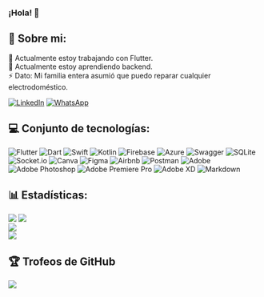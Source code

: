 ### ¡Hola! 👋

## 💫 Sobre mi:
🔭 Actualmente estoy trabajando con Flutter.<br>🌱 Actualmente estoy aprendiendo backend.<br>⚡ Dato: Mi familia entera asumió que puedo reparar cualquier electrodoméstico.

[![LinkedIn](https://img.shields.io/badge/Aldahir%20Fernando-%230077B5.svg?logo=linkedin&logoColor=white)](https://linkedin.com/in/aldahirfernandodev) [![WhatsApp](https://img.shields.io/badge/WhatsApp-%32cd32.svg?logo=whatsapp&logoColor=white)](https://wa.me/12606579475) 

## 💻 Conjunto de tecnologías:
![Flutter](https://img.shields.io/badge/flutter-%230175C2.svg?style=for-the-badge&logo=flutter&logoColor=white) ![Dart](https://img.shields.io/badge/dart-%230175C2.svg?style=for-the-badge&logo=dart&logoColor=white) ![Swift](https://img.shields.io/badge/swift-F54A2A?style=for-the-badge&logo=swift&logoColor=white) ![Kotlin](https://img.shields.io/badge/kotlin-%237F52FF.svg?style=for-the-badge&logo=kotlin&logoColor=white) ![Firebase](https://img.shields.io/badge/firebase-%23039BE5.svg?style=for-the-badge&logo=firebase) ![Azure](https://img.shields.io/badge/azure-%230072C6.svg?style=for-the-badge&logo=microsoftazure&logoColor=white) ![Swagger](https://img.shields.io/badge/-Swagger-%23Clojure?style=for-the-badge&logo=swagger&logoColor=white) ![SQLite](https://img.shields.io/badge/sqlite-%2307405e.svg?style=for-the-badge&logo=sqlite&logoColor=white) ![Socket.io](https://img.shields.io/badge/Socket-black?style=for-the-badge&logo=socket.io&badgeColor=010101) ![Canva](https://img.shields.io/badge/canva-%23F24E1E.svg?style=for-the-badge&logo=canva&logoColor=white) ![Figma](https://img.shields.io/badge/figma-%23F24E1E.svg?style=for-the-badge&logo=figma&logoColor=white) ![Airbnb](https://img.shields.io/badge/Airbnb-%23ff5a5f.svg?style=for-the-badge&logo=Airbnb&logoColor=white) ![Postman](https://img.shields.io/badge/Postman-FF6C37?style=for-the-badge&logo=postman&logoColor=white) ![Adobe](https://img.shields.io/badge/adobe-%23FF0000.svg?style=for-the-badge&logo=adobe&logoColor=white) ![Adobe Photoshop](https://img.shields.io/badge/adobe%20photoshop-%2331A8FF.svg?style=for-the-badge&logo=adobe%20photoshop&logoColor=white) ![Adobe Premiere Pro](https://img.shields.io/badge/Adobe%20Premiere%20Pro-9999FF.svg?style=for-the-badge&logo=Adobe%20Premiere%20Pro&logoColor=white) ![Adobe XD](https://img.shields.io/badge/Adobe%20XD-470137?style=for-the-badge&logo=Adobe%20XD&logoColor=#FF61F6) ![Markdown](https://img.shields.io/badge/markdown-%23000000.svg?style=for-the-badge&logo=markdown&logoColor=white)

## 📊 Estadísticas:
![](https://github-readme-stats.vercel.app/api?username=FernandoDev007&theme=gotham&hide_border=true&count_private=true)
![](https://github-readme-streak-stats.herokuapp.com/?user=FernandoDev007&theme=gotham&hide_border=true)<br/>
![](https://github-readme-stats.vercel.app/api/top-langs/?username=FernandoDev007&theme=gotham&hide_border=true&include_all_commits=true&count_private=true&layout=compact)<br/>
![](https://github-contributor-stats.vercel.app/api?username=FernandoDev007&limit=5&theme=gotham&hide_border=true&combine_all_yearly_contributions=true)

## 🏆 Trofeos de GitHub
![](https://github-profile-trophy.vercel.app/?username=FernandoDev007&theme=darkhub&no-frame=true&no-bg=true&margin-w=4&count_private=true)

<!--
### ✍️ Frase random
![](https://quotes-github-readme.vercel.app/api?type=horizontal&theme=dark)
-->

<!--
### 🔝 Repositorios mas contribuidos
![](https://github-contributor-stats.vercel.app/api?username=FernandoDev007&limit=5&theme=dark&combine_all_yearly_contributions=true)

---
[![](https://visitcount.itsvg.in/api?id=FernandoDev007&icon=5&color=12)](https://visitcount.itsvg.in)
-->
